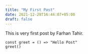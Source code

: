 ```yaml
---
title: "My First Post"
date: 2021-12-28T16:44:07+05:00
draft: false
---
```


This is very first post by Farhan Tahir.

```
const greet = () => "Hello Post"
greet()
```